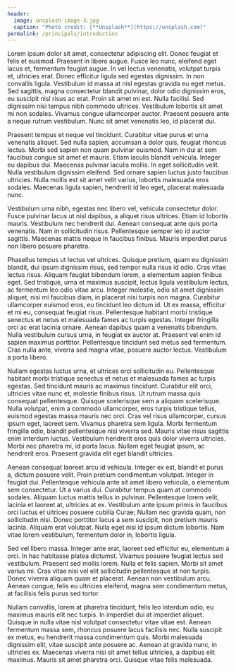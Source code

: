 ```yaml
---
header:
  image: unsplash-image-3.jpg
  caption: "Photo credit: [**Unsplash**](https://unsplash.com)"
permalink: /principals/introduction
---
```

Lorem ipsum dolor sit amet, consectetur adipiscing elit. Donec feugiat et felis et euismod. Praesent in libero augue. Fusce leo nunc, eleifend eget lacus et, fermentum feugiat augue. In vel lectus venenatis, volutpat turpis et, ultricies erat. Donec efficitur ligula sed egestas dignissim. In non convallis ligula. Vestibulum id massa at nisl egestas gravida eu eget metus. Sed sagittis, magna consectetur blandit pulvinar, dolor odio dignissim eros, eu suscipit nisl risus ac erat. Proin sit amet mi est. Nulla facilisi. Sed dignissim nisi tempus nibh commodo ultrices. Vestibulum lobortis sit amet mi non sodales. Vivamus congue ullamcorper auctor. Praesent posuere ante a neque rutrum vestibulum. Nunc sit amet venenatis leo, id placerat dui.

Praesent tempus et neque vel tincidunt. Curabitur vitae purus et urna venenatis aliquet. Sed nulla sapien, accumsan a dolor quis, feugiat rhoncus lectus. Morbi sed sapien non quam pulvinar euismod. Nam in dui at sem faucibus congue sit amet et mauris. Etiam iaculis blandit vehicula. Integer eu dapibus dui. Maecenas pulvinar iaculis mollis. In eget sollicitudin velit. Nulla vestibulum dignissim eleifend. Sed ornare sapien luctus justo faucibus ultricies. Nulla mollis est sit amet velit varius, lobortis malesuada eros sodales. Maecenas ligula sapien, hendrerit id leo eget, placerat malesuada nunc.

Vestibulum urna nibh, egestas nec libero vel, vehicula consectetur dolor. Fusce pulvinar lacus ut nisl dapibus, a aliquet risus ultrices. Etiam id lobortis mauris. Vestibulum nec hendrerit dui. Aenean consequat ante quis porta venenatis. Nam in sollicitudin risus. Pellentesque semper leo id auctor sagittis. Maecenas mattis neque in faucibus finibus. Mauris imperdiet purus non libero posuere pharetra.

Phasellus tempus ut lectus vel ultrices. Quisque pretium, quam eu dignissim blandit, dui ipsum dignissim risus, sed tempor nulla risus id odio. Cras vitae lectus risus. Aliquam feugiat bibendum lorem, a elementum sapien finibus eget. Sed tristique, urna et maximus suscipit, lectus ligula vestibulum lectus, ac fermentum leo odio vitae arcu. Integer molestie, odio sit amet dignissim aliquet, nisi mi faucibus diam, in placerat nisi turpis non magna. Curabitur ullamcorper euismod eros, eu tincidunt leo dictum id. Ut ex massa, efficitur et mi eu, consequat feugiat risus. Pellentesque habitant morbi tristique senectus et netus et malesuada fames ac turpis egestas. Integer fringilla orci ac erat lacinia ornare. Aenean dapibus quam a venenatis bibendum. Nulla vestibulum cursus urna, in feugiat ex auctor at. Praesent vel enim id sapien maximus porttitor. Pellentesque tincidunt sed metus sed fermentum. Cras nulla ante, viverra sed magna vitae, posuere auctor lectus. Vestibulum a porta libero.

Nullam egestas luctus urna, et ultrices orci sollicitudin eu. Pellentesque habitant morbi tristique senectus et netus et malesuada fames ac turpis egestas. Sed tincidunt mauris ac maximus tincidunt. Curabitur elit orci, ultricies vitae nunc et, molestie finibus risus. Ut rutrum massa quis consequat pellentesque. Quisque scelerisque sem a aliquam scelerisque. Nulla volutpat, enim a commodo ullamcorper, eros turpis tristique tellus, euismod egestas massa mauris nec orci. Cras vel risus ullamcorper, cursus ipsum eget, laoreet sem. Vivamus pharetra sem ligula. Morbi fermentum fringilla odio, blandit pellentesque nisi viverra sed. Mauris vitae risus sagittis enim interdum luctus. Vestibulum hendrerit eros quis dolor viverra ultricies. Morbi nec pharetra mi, id porta lacus. Nullam eget feugiat ipsum, ac hendrerit eros. Praesent gravida elit eget blandit ultricies.

Aenean consequat laoreet arcu id vehicula. Integer ex est, blandit et purus a, dictum posuere velit. Proin pretium condimentum volutpat. Integer in feugiat dui. Pellentesque vehicula ante sit amet libero vehicula, a elementum sem consectetur. Ut a varius dui. Curabitur tempus quam at commodo sodales. Aliquam luctus mattis tellus in pulvinar. Pellentesque lorem velit, lacinia et laoreet at, ultricies at ex. Vestibulum ante ipsum primis in faucibus orci luctus et ultrices posuere cubilia Curae; Nullam nec gravida quam, non sollicitudin nisi. Donec porttitor lacus a sem suscipit, non pretium mauris lacinia. Aliquam erat volutpat. Nulla eget nisi id ipsum dictum lobortis. Nam vitae lorem vestibulum, fermentum dolor in, lobortis ligula.

Sed vel libero massa. Integer ante erat, laoreet sed efficitur eu, elementum a orci. In hac habitasse platea dictumst. Vivamus posuere feugiat lectus sed vestibulum. Praesent sed mollis lorem. Nulla et felis sapien. Morbi sit amet varius mi. Cras vitae nisi vel elit sollicitudin pellentesque at non turpis. Donec viverra aliquam quam et placerat. Aenean non vestibulum arcu. Aenean congue, felis eu ultricies eleifend, magna sem condimentum metus, at facilisis felis purus sed tortor.

Nullam convallis, lorem at pharetra tincidunt, felis leo interdum odio, eu maximus mauris elit nec turpis. In imperdiet dui at imperdiet aliquet. Quisque in nulla vitae nisl volutpat consectetur vitae vitae est. Aenean fermentum massa sem, rhoncus posuere lacus facilisis nec. Nulla suscipit ex metus, eu hendrerit massa condimentum quis. Morbi malesuada dignissim elit, vitae suscipit ante posuere ac. Aenean at gravida nunc, in ultricies ex. Maecenas viverra nisi sit amet tellus ultricies, a dapibus elit maximus. Mauris sit amet pharetra orci. Quisque vitae felis malesuada.
